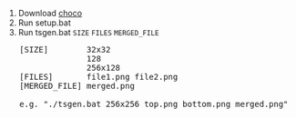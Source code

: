 1. Download [choco](https://chocolatey.org)
2. Run setup.bat
3. Run tsgen.bat `SIZE` `FILES` `MERGED_FILE`
<pre>
   [SIZE]        32x32  
                 128  
                 256x128  
   [FILES]       file1.png file2.png
   [MERGED_FILE] merged.png
   
   e.g. "./tsgen.bat 256x256 top.png bottom.png merged.png"
</pre>
